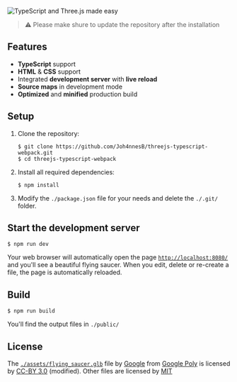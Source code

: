 ![TypeScript and Three.js made easy](https://i.imgur.com/6We17Nm.png)

> :warning: Please make shure to update the repository after the installation

## Features

- **TypeScript** support
- **HTML** & **CSS** support
- Integrated **development server** with **live reload**
- **Source maps** in development mode
- **Optimized** and **minified** production build

## Setup

1. Clone the repository:
   ```
   $ git clone https://github.com/Joh4nnesB/threejs-typescript-webpack.git
   $ cd threejs-typescript-webpack
   ```
2. Install all required dependencies:
   ```
   $ npm install
   ```
3. Modify the `./package.json` file for your needs and delete the `./.git/` folder.

## Start the development server

```
$ npm run dev
```

Your web browser will automatically open the page [`http://localhost:8080/`](http://localhost:8080/) and you'll see a beautiful flying saucer.
When you edit, delete or re-create a file, the page is automatically reloaded.

## Build

```
$ npm run build
```

You'll find the output files in `./public/`

## License

The [`./assets/flying_saucer.glb`](https://github.com/Joh4nnesB/threejs-typescript-webpack/blob/master/assets/flying_saucer.glb) file by [Google](https://poly.google.com/user/4aEd8rQgKu2) from [Google Poly](https://poly.google.com/) is licensed by [CC-BY 3.0](https://creativecommons.org/licenses/by/3.0/legalcode) (modified).
Other files are licensed by [MIT](https://opensource.org/licenses/MIT)
